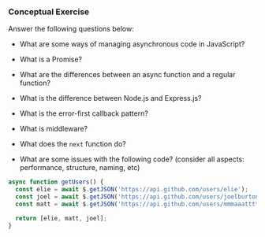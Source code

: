 ### Conceptual Exercise

Answer the following questions below:

- What are some ways of managing asynchronous code in JavaScript?
<!-- Using asynchronous callbacks manage asynchronous code in JS. Using the async/await keywords in order to stop the code from running until a response is obtained by JS.  -->
- What is a Promise?
<!-- A promise is a one-time guarantee of a future vaule.  -->
- What are the differences between an async function and a regular function?
<!-- Async functions have the ability to wait for a response from a certain line of code before proceeding. A regular funtion does not wait in order to move on to the next one. If there is something that takes time to complete, a regular function will execute the request, but move on before getting a response. Async awaits the response before moving on.  -->
- What is the difference between Node.js and Express.js?
<!-- Express.js is a framework that is built on top of Node.js -->
- What is the error-first callback pattern?
<!-- Error-first callback patter is the process of structuring your code to check for an error occuring before running the rest of the function. Trying the code, and when an error occurs, catch it and throw an error to halt code.  -->
- What is middleware?
<!-- Middleware is programming that runs in the middle of functions. EX: authentication function that is running in the middle of requesting a specific page from a website. -->
- What does the `next` function do?
<!-- - The 'next' function tells express to move onto the next function in line. If 'next' is not specified, express will return what the current function is calling for and stop running.  -->

- What are some issues with the following code? (consider all aspects: performance, structure, naming, etc)
<!-- For performance, this code will take longer than needed because it is awaiting an answer for each variable before it moves on and creates another. To improve speed, you can initialize each variable without the await and put the await instead on the return. That way, 3 api calls are made at the same time.  -->
```js
async function getUsers() {
  const elie = await $.getJSON('https://api.github.com/users/elie');
  const joel = await $.getJSON('https://api.github.com/users/joelburton');
  const matt = await $.getJSON('https://api.github.com/users/mmmaaatttttt');

  return [elie, matt, joel];
}
```